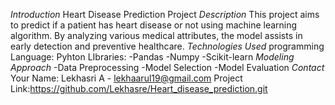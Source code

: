 *Introduction*
Heart Disease Prediction Project
*Description*
This project aims to predict if a patient has heart disease or not using machine learning algorithm. By analyzing various medical attributes, the model assists in early detection and preventive healthcare.
*Technologies Used*
programming Language: Pyhton
LIbraries:
-Pandas
-Numpy
-Scikit-learn
*Modeling Approach*
-Data Preprocessing
-Model Selection
-Model Evaluation
*Contact*
Your Name: Lekhasri A - lekhaarul19@gmail.com
Project Link:https://github.com/Lekhasre/Heart_disease_prediction.git 

